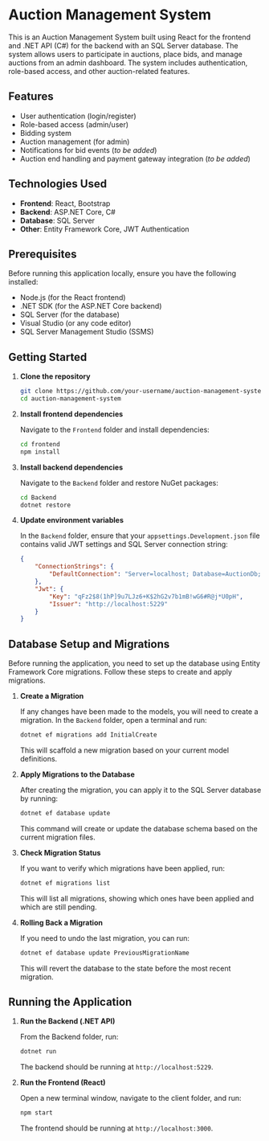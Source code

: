 # Auction Management System

This is an Auction Management System built using React for the frontend and .NET API (C#) for the backend with an SQL Server database. The system allows users to participate in auctions, place bids, and manage auctions from an admin dashboard. The system includes authentication, role-based access, and other auction-related features.

## Features

- User authentication (login/register)
- Role-based access (admin/user)
- Bidding system
- Auction management (for admin)
- Notifications for bid events (*to be added*)
- Auction end handling and payment gateway integration (*to be added*)

## Technologies Used

- **Frontend**: React, Bootstrap
- **Backend**: ASP.NET Core, C#
- **Database**: SQL Server
- **Other**: Entity Framework Core, JWT Authentication

## Prerequisites

Before running this application locally, ensure you have the following installed:

- Node.js (for the React frontend)
- .NET SDK (for the ASP.NET Core backend)
- SQL Server (for the database)
- Visual Studio (or any code editor)
- SQL Server Management Studio (SSMS)

## Getting Started

1. **Clone the repository**

    ```bash
    git clone https://github.com/your-username/auction-management-system.git
    cd auction-management-system
    ```

2. **Install frontend dependencies**

    Navigate to the `Frontend` folder and install dependencies:

    ```bash
    cd frontend
    npm install
    ```

3. **Install backend dependencies**

    Navigate to the `Backend` folder and restore NuGet packages:

    ```bash
    cd Backend
    dotnet restore
    ```

4. **Update environment variables**

    In the `Backend` folder, ensure that your `appsettings.Development.json` file contains valid JWT settings and SQL Server connection string:

    ```json
    {
        "ConnectionStrings": {
            "DefaultConnection": "Server=localhost; Database=AuctionDb; Trusted_Connection=true"
        },
        "Jwt": {
            "Key": "qFz2$8(1hP]9u7LJz6+K$2hG2v7b1mB!wG6#R@j*U0pH",
            "Issuer": "http://localhost:5229"
        }
    }
    ```

## Database Setup and Migrations

Before running the application, you need to set up the database using Entity Framework Core migrations. Follow these steps to create and apply migrations.

1. **Create a Migration**

    If any changes have been made to the models, you will need to create a migration. In the `Backend` folder, open a terminal and run:

    ```bash
    dotnet ef migrations add InitialCreate
    ```

    This will scaffold a new migration based on your current model definitions.

2. **Apply Migrations to the Database**

    After creating the migration, you can apply it to the SQL Server database by running:

    ```bash
    dotnet ef database update
    ```

    This command will create or update the database schema based on the current migration files.

3. **Check Migration Status**

    If you want to verify which migrations have been applied, run:

    ```bash
    dotnet ef migrations list
    ```

    This will list all migrations, showing which ones have been applied and which are still pending.

4. **Rolling Back a Migration**

    If you need to undo the last migration, you can run:

    ```bash
    dotnet ef database update PreviousMigrationName
    ```

    This will revert the database to the state before the most recent migration.

## Running the Application

1. **Run the Backend (.NET API)**

    From the Backend folder, run:

    ```bash
    dotnet run
    ```

    The backend should be running at `http://localhost:5229`.

2. **Run the Frontend (React)**

    Open a new terminal window, navigate to the client folder, and run:

    ```bash
    npm start
    ```

    The frontend should be running at `http://localhost:3000`.